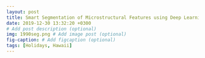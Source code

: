 ```yaml
---
layout: post
title: Smart Segmentation of Microstructural Features using Deep Learning
date: 2019-12-30 13:32:20 +0300
# Add post description (optional)
img: 1990seg.png # Add image post (optional)
fig-caption: # Add figcaption (optional)
tags: [Holidays, Hawaii]
---
```




